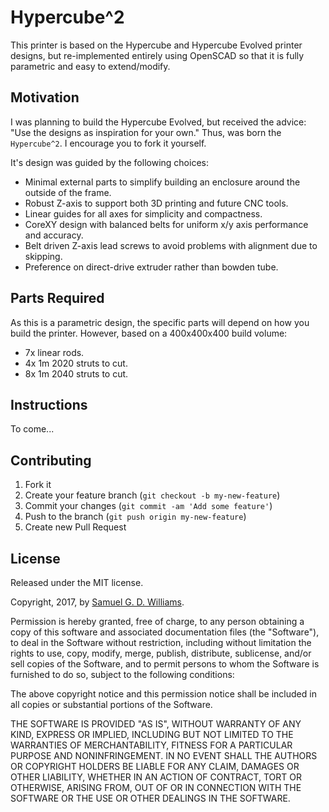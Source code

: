 # Hypercube^2

This printer is based on the Hypercube and Hypercube Evolved printer designs, but re-implemented entirely using OpenSCAD so that it is fully parametric and easy to extend/modify.

## Motivation

I was planning to build the Hypercube Evolved, but received the advice: "Use the designs as inspiration for your own." Thus, was born the `Hypercube^2`. I encourage you to fork it yourself.

It's design was guided by the following choices:

- Minimal external parts to simplify building an enclosure around the outside of the frame.
- Robust Z-axis to support both 3D printing and future CNC tools.
- Linear guides for all axes for simplicity and compactness.
- CoreXY design with balanced belts for uniform x/y axis performance and accuracy.
- Belt driven Z-axis lead screws to avoid problems with alignment due to skipping.
- Preference on direct-drive extruder rather than bowden tube.

## Parts Required

As this is a parametric design, the specific parts will depend on how you build the printer. However, based on a 400x400x400 build volume:

- 7x linear rods.
- 4x 1m 2020 struts to cut.
- 8x 1m 2040 struts to cut.

## Instructions

To come...

## Contributing

1. Fork it
2. Create your feature branch (`git checkout -b my-new-feature`)
3. Commit your changes (`git commit -am 'Add some feature'`)
4. Push to the branch (`git push origin my-new-feature`)
5. Create new Pull Request

## License

Released under the MIT license.

Copyright, 2017, by [Samuel G. D. Williams](http://www.codeotaku.com/samuel-williams).

Permission is hereby granted, free of charge, to any person obtaining a copy
of this software and associated documentation files (the "Software"), to deal
in the Software without restriction, including without limitation the rights
to use, copy, modify, merge, publish, distribute, sublicense, and/or sell
copies of the Software, and to permit persons to whom the Software is
furnished to do so, subject to the following conditions:

The above copyright notice and this permission notice shall be included in
all copies or substantial portions of the Software.

THE SOFTWARE IS PROVIDED "AS IS", WITHOUT WARRANTY OF ANY KIND, EXPRESS OR
IMPLIED, INCLUDING BUT NOT LIMITED TO THE WARRANTIES OF MERCHANTABILITY,
FITNESS FOR A PARTICULAR PURPOSE AND NONINFRINGEMENT. IN NO EVENT SHALL THE
AUTHORS OR COPYRIGHT HOLDERS BE LIABLE FOR ANY CLAIM, DAMAGES OR OTHER
LIABILITY, WHETHER IN AN ACTION OF CONTRACT, TORT OR OTHERWISE, ARISING FROM,
OUT OF OR IN CONNECTION WITH THE SOFTWARE OR THE USE OR OTHER DEALINGS IN
THE SOFTWARE.